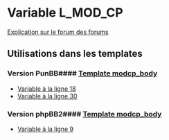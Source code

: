 # Variable L_MOD_CP
[Explication sur le forum des forums](http://forum.forumactif.com/t294113-listing-des-variables#L_MOD_CP)
## Utilisations dans les templates
### Version PunBB#### [Template modcp_body](punbb/modcp_body.md)
* [Variable à la ligne 18](../punbb/modcp_body.tpl#L18)
* [Variable à la ligne 30](../punbb/modcp_body.tpl#L30)
### Version phpBB2#### [Template modcp_body](subsilver/modcp_body.md)
* [Variable à la ligne 9](../subsilver/modcp_body.tpl#L9)